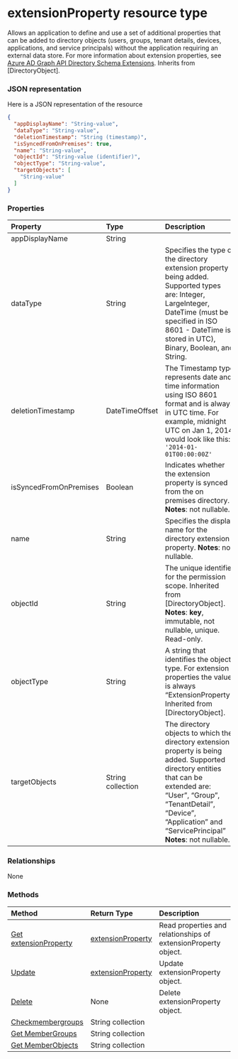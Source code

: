 # extensionProperty resource type

Allows an application to define and use a set of additional properties that can be added to directory objects (users, groups, tenant details, devices, applications, and service principals) without the application requiring an external data store. For more information about extension properties, see [Azure AD Graph API Directory Schema Extensions](https://msdn.microsoft.com/en-us/library/azure/dn720459.aspx). Inherits from [DirectoryObject].

### JSON representation

Here is a JSON representation of the resource

<!-- {
  "blockType": "resource",
  "optionalProperties": [

  ],
  "@odata.type": "microsoft.graph.extensionproperty"
}-->

```json
{
  "appDisplayName": "String-value",
  "dataType": "String-value",
  "deletionTimestamp": "String (timestamp)",
  "isSyncedFromOnPremises": true,
  "name": "String-value",
  "objectId": "String-value (identifier)",
  "objectType": "String-value",
  "targetObjects": [
    "String-value"
  ]
}

```
### Properties
| Property	   | Type	|Description|
|:---------------|:--------|:----------|
|appDisplayName|String|            |
|dataType|String|Specifies the type of the directory extension property being added.   Supported types are: Integer, LargeInteger, DateTime (must be specified in ISO 8601 - DateTime is stored in UTC), Binary, Boolean, and String.|
|deletionTimestamp|DateTimeOffset|The Timestamp type represents date and time information using ISO 8601 format and is always in UTC time. For example, midnight UTC on Jan 1, 2014 would look like this: `'2014-01-01T00:00:00Z'`|
|isSyncedFromOnPremises|Boolean|Indicates whether the extension property is synced from the on premises directory.                            **Notes**: not nullable.            |
|name|String|Specifies the display name for the directory extension property.                            **Notes**: not nullable.            |
|objectId|String|The unique identifier for the permission scope. Inherited from [DirectoryObject].                            **Notes**: **key**, immutable, not nullable, unique.             Read-only.|
|objectType|String|A string that identifies the object type. For extension properties the value is always “ExtensionProperty”. Inherited from [DirectoryObject].|
|targetObjects|String collection|The directory objects to which the directory extension property is being added.  Supported directory entities that can be extended are: “User”, “Group”, “TenantDetail”, “Device”, “Application” and “ServicePrincipal”                            **Notes**: not nullable.            |

### Relationships
None


### Methods

| Method		   | Return Type	|Description|
|:---------------|:--------|:----------|
|[Get extensionProperty](../api/extensionproperty_get.md) | [extensionProperty](extensionproperty.md) |Read properties and relationships of extensionProperty object.|
|[Update](../api/extensionproperty_update.md) | [extensionProperty](extensionproperty.md)	|Update extensionProperty object. |
|[Delete](../api/extensionproperty_delete.md) | None |Delete extensionProperty object. |
|[Checkmembergroups](../api/extensionproperty_checkmembergroups.md)|String collection||
|[Get MemberGroups](../api/extensionproperty_getmembergroups.md)|String collection||
|[Get MemberObjects](../api/extensionproperty_getmemberobjects.md)|String collection||

<!-- uuid: 8fcb5dbc-d5aa-4681-8e31-b001d5168d79
2015-10-25 14:57:30 UTC -->
<!-- {
  "type": "#page.annotation",
  "description": "extensionProperty resource",
  "keywords": "",
  "section": "documentation",
  "tocPath": ""
}-->